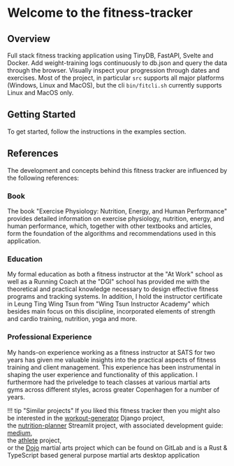 # Welcome to the fitness-tracker

## Overview

Full stack fitness tracking application using TinyDB, FastAPI, Svelte and Docker.
Add weight-training logs continuously to db.json and query the data through the browser.
Visually inspect your progression through dates and exercises.
Most of the project, in particular `src` supports all major platforms (Windows, Linux and MacOS), but the cli `bin/fitcli.sh` currently supports Linux and MacOS only.

## Getting Started

To get started, follow the instructions in the examples section.

## References

The development and concepts behind this fitness tracker are influenced by the following references:

### Book

The book "Exercise Physiology: Nutrition, Energy, and Human Performance" provides detailed information on exercise physiology,
nutrition, energy, and human performance, which, together with other textbooks and articles,
form the foundation of the algorithms and recommendations used in this application.

### Education

My formal education as both a fitness instructor at the "At Work" school as well as a Running Coach at the "DGI" school
has provided me with the theoretical and practical knowledge necessary to design effective fitness programs and tracking systems.
In addition, I hold the instructor certificate in Leung Ting Wing Tsun from "Wing Tsun Instructor Academy"
which besides main focus on this discipline, incorporated elements of strength and cardio training, nutrition, yoga and more.

### Professional Experience

My hands-on experience working as a fitness instructor at SATS for two years has given me valuable insights into
the practical aspects of fitness training and client management.
This experience has been instrumental in shaping the user experience and functionality of this application.
I furthermore had the priveledge to teach classes at various martial arts gyms across different styles, across greater Copenhagen
for a number of years.

!!! tip "Similar projects"
    If you liked this fitness tracker then you might also be interested in
    the [workout-generator](https://github.com/TheNewThinkTank/workout-generator) Django project,<br>
    the [nutrition-planner](https://github.com/TheNewThinkTank/nutrition-planner) Streamlit project, with associated development guide:<br>
    [medium](https://medium.com/@GustavCollinRasmussen/build-a-nutrition-app-on-streamlit-8c4f01229989),<br>
    the [athlete](https://github.com/TheNewThinkTank/athlete) project,<br>
    or the [Dojo](https://gitlab.com/sports-tracking/dojo) martial arts project
    which can be found on GitLab and is a Rust & TypeScript based general purpose martial arts desktop application
